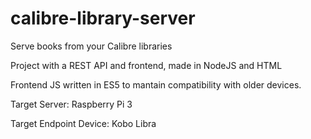 # calibre-library-server
Serve books from your Calibre libraries

Project with a REST API and frontend, made in NodeJS and HTML

Frontend JS written in ES5 to mantain compatibility with older devices.

Target Server: Raspberry Pi 3

Target Endpoint Device: Kobo Libra